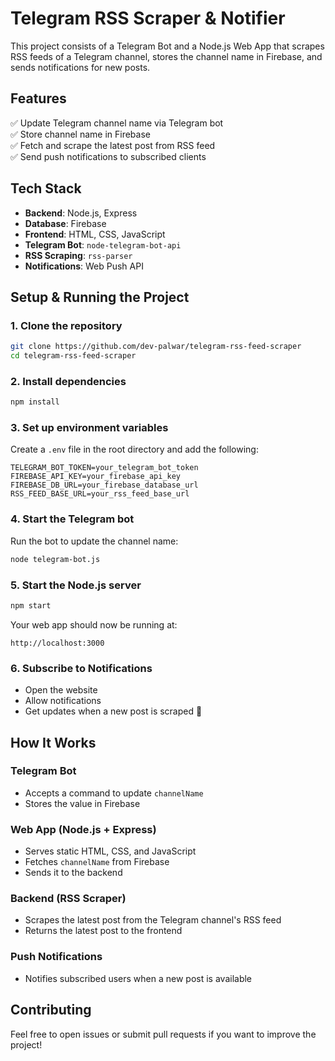 # Telegram RSS Scraper & Notifier

This project consists of a Telegram Bot and a Node.js Web App that scrapes RSS feeds of a Telegram channel, stores the channel name in Firebase, and sends notifications for new posts.

## Features

✅ Update Telegram channel name via Telegram bot  
✅ Store channel name in Firebase  
✅ Fetch and scrape the latest post from RSS feed  
✅ Send push notifications to subscribed clients  

## Tech Stack

- **Backend**: Node.js, Express  
- **Database**: Firebase  
- **Frontend**: HTML, CSS, JavaScript  
- **Telegram Bot**: `node-telegram-bot-api`  
- **RSS Scraping**: `rss-parser` 
- **Notifications**: Web Push API  

## Setup & Running the Project

### 1. Clone the repository

```bash
git clone https://github.com/dev-palwar/telegram-rss-feed-scraper
cd telegram-rss-feed-scraper
```

### 2. Install dependencies

```bash
npm install
```

### 3. Set up environment variables

Create a `.env` file in the root directory and add the following:

```env
TELEGRAM_BOT_TOKEN=your_telegram_bot_token
FIREBASE_API_KEY=your_firebase_api_key
FIREBASE_DB_URL=your_firebase_database_url
RSS_FEED_BASE_URL=your_rss_feed_base_url
```

### 4. Start the Telegram bot

Run the bot to update the channel name:

```bash
node telegram-bot.js
```

### 5. Start the Node.js server

```bash
npm start
```

Your web app should now be running at:

```
http://localhost:3000
```

### 6. Subscribe to Notifications

- Open the website  
- Allow notifications  
- Get updates when a new post is scraped 🎉  

## How It Works

### Telegram Bot
- Accepts a command to update `channelName`
- Stores the value in Firebase

### Web App (Node.js + Express)
- Serves static HTML, CSS, and JavaScript
- Fetches `channelName` from Firebase
- Sends it to the backend

### Backend (RSS Scraper)
- Scrapes the latest post from the Telegram channel's RSS feed
- Returns the latest post to the frontend

### Push Notifications
- Notifies subscribed users when a new post is available

## Contributing

Feel free to open issues or submit pull requests if you want to improve the project!
